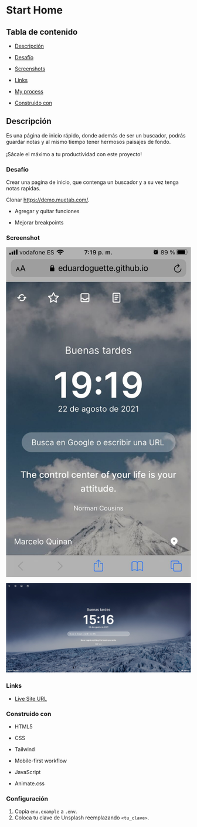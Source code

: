 # Start Home

## Tabla de contenido

- [Descripción](#descripción)

- [Desafío](#desafío)

- [Screenshots](#screenshot)

- [Links](#links)

- [My process](#my-process)

- [Construido con](#construido-con)

## Descripción

Es una página de inicio rápido, donde además de ser un buscador, podrás guardar notas y al mismo tiempo tener hermosos paisajes de fondo.
<br>
<br>
¡Sácale el máximo a tu productividad con este proyecto!

### Desafío
 
Crear una pagina de inicio, que contenga un buscador y a su vez tenga notas rapidas.

Clonar https://demo.muetab.com/.

- Agregar y quitar funciones

- Mejorar breakpoints

### Screenshot

![Mobile](assets/mobile.jpg)

![Mobile](assets/desktop.jpg)

### Links

- [Live Site URL](https://start-home.netlify.app/)

### Construido con

- HTML5

- CSS

- Tailwind 

- Mobile-first workflow

- JavaScript

- Animate.css

### Configuración

1. Copia `env.example` a `.env`.
2. Coloca tu clave de Unsplash reemplazando `<tu_clave>`.
